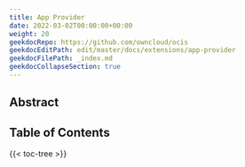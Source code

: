 ```yaml
---
title: App Provider
date: 2022-03-02T00:00:00+00:00
weight: 20
geekdocRepo: https://github.com/owncloud/ocis
geekdocEditPath: edit/master/docs/extensions/app-provider
geekdocFilePath: _index.md
geekdocCollapseSection: true
---
```


## Abstract


## Table of Contents

{{< toc-tree >}}
